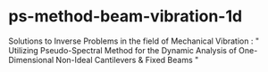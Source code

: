 # ps-method-beam-vibration-1d
Solutions to Inverse Problems in the field of Mechanical Vibration : " Utilizing Pseudo-Spectral Method for the Dynamic Analysis of One-Dimensional Non-Ideal Cantilevers &amp; Fixed Beams "
